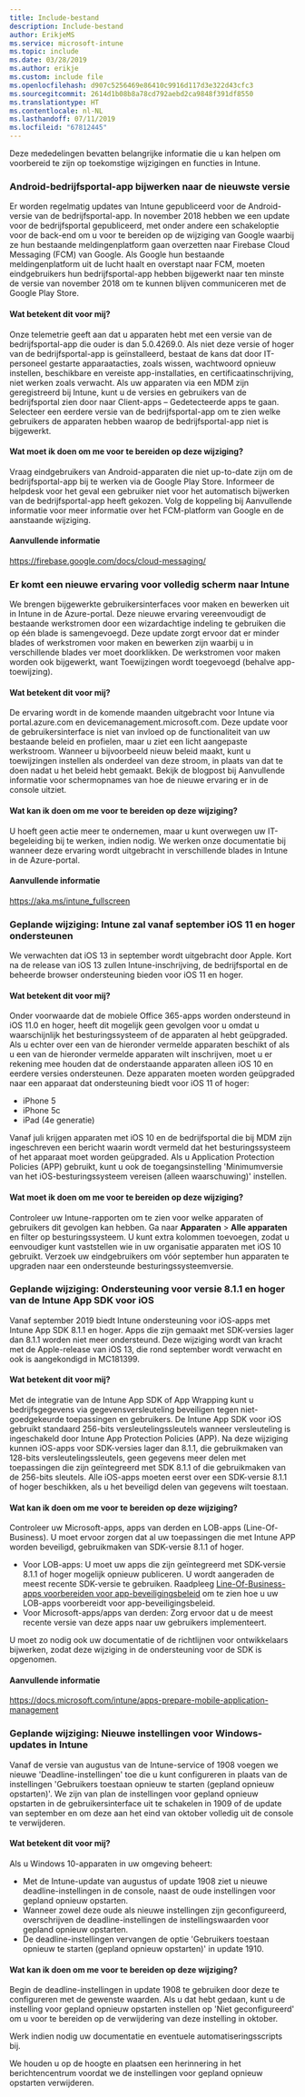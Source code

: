 ```yaml
---
title: Include-bestand
description: Include-bestand
author: ErikjeMS
ms.service: microsoft-intune
ms.topic: include
ms.date: 03/28/2019
ms.author: erikje
ms.custom: include file
ms.openlocfilehash: d907c5256469e86410c9916d117d3e322d43cfc3
ms.sourcegitcommit: 2614d1b08b8a78cd792aebd2ca9848f391df8550
ms.translationtype: HT
ms.contentlocale: nl-NL
ms.lasthandoff: 07/11/2019
ms.locfileid: "67812445"
---
```

Deze mededelingen bevatten belangrijke informatie die u kan helpen om voorbereid te zijn op toekomstige wijzigingen en functies in Intune. 

### <a name="update-your-android-company-portal-app-to-the-latest-version---4536963--"></a>Android-bedrijfsportal-app bijwerken naar de nieuwste versie <!--4536963-->
Er worden regelmatig updates van Intune gepubliceerd voor de Android-versie van de bedrijfsportal-app. In november 2018 hebben we een update voor de bedrijfsportal gepubliceerd, met onder andere een schakeloptie voor de back-end om u voor te bereiden op de wijziging van Google waarbij ze hun bestaande meldingenplatform gaan overzetten naar Firebase Cloud Messaging (FCM) van Google. Als Google hun bestaande meldingenplatform uit de lucht haalt en overstapt naar FCM, moeten eindgebruikers hun bedrijfsportal-app hebben bijgewerkt naar ten minste de versie van november 2018 om te kunnen blijven communiceren met de Google Play Store.

#### <a name="how-does-this-affect-me"></a>Wat betekent dit voor mij?
Onze telemetrie geeft aan dat u apparaten hebt met een versie van de bedrijfsportal-app die ouder is dan 5.0.4269.0. Als niet deze versie of hoger van de bedrijfsportal-app is geïnstalleerd, bestaat de kans dat door IT-personeel gestarte apparaatacties, zoals wissen, wachtwoord opnieuw instellen, beschikbare en vereiste app-installaties, en certificaatinschrijving, niet werken zoals verwacht. Als uw apparaten via een MDM zijn geregistreerd bij Intune, kunt u de versies en gebruikers van de bedrijfsportal zien door naar Client-apps – Gedetecteerde apps te gaan. Selecteer een eerdere versie van de bedrijfsportal-app om te zien welke gebruikers de apparaten hebben waarop de bedrijfsportal-app niet is bijgewerkt.

#### <a name="what-do-i-need-to-do-to-prepare-for-this-change"></a>Wat moet ik doen om me voor te bereiden op deze wijziging?
Vraag eindgebruikers van Android-apparaten die niet up-to-date zijn om de bedrijfsportal-app bij te werken via de Google Play Store. Informeer de helpdesk voor het geval een gebruiker niet voor het automatisch bijwerken van de bedrijfsportal-app heeft gekozen. Volg de koppeling bij Aanvullende informatie voor meer informatie over het FCM-platform van Google en de aanstaande wijziging.

#### <a name="additional-information"></a>Aanvullende informatie
https://firebase.google.com/docs/cloud-messaging/


### <a name="new-fullscreen-experience-coming-to-intune---4593669--"></a>Er komt een nieuwe ervaring voor volledig scherm naar Intune <!--4593669-->
We brengen bijgewerkte gebruikersinterfaces voor maken en bewerken uit in Intune in de Azure-portal. Deze nieuwe ervaring vereenvoudigt de bestaande werkstromen door een wizardachtige indeling te gebruiken die op één blade is samengevoegd. Deze update zorgt ervoor dat er minder blades of werkstromen voor maken en bewerken zijn waarbij u in verschillende blades ver moet doorklikken. De werkstromen voor maken worden ook bijgewerkt, want Toewijzingen wordt toegevoegd (behalve app-toewijzing).

#### <a name="how-does-this-affect-me"></a>Wat betekent dit voor mij?
De ervaring wordt in de komende maanden uitgebracht voor Intune via portal.azure.com en devicemanagement.microsoft.com. Deze update voor de gebruikersinterface is niet van invloed op de functionaliteit van uw bestaande beleid en profielen, maar u ziet een licht aangepaste werkstroom. Wanneer u bijvoorbeeld nieuw beleid maakt, kunt u toewijzingen instellen als onderdeel van deze stroom, in plaats van dat te doen nadat u het beleid hebt gemaakt. Bekijk de blogpost bij Aanvullende informatie voor schermopnames van hoe de nieuwe ervaring er in de console uitziet.

#### <a name="what-can-i-do-to-prepare-for-this-change"></a>Wat kan ik doen om me voor te bereiden op deze wijziging?
U hoeft geen actie meer te ondernemen, maar u kunt overwegen uw IT-begeleiding bij te werken, indien nodig. We werken onze documentatie bij wanneer deze ervaring wordt uitgebracht in verschillende blades in Intune in de Azure-portal.

#### <a name="additional-information"></a>Aanvullende informatie 
https://aka.ms/intune_fullscreen

### <a name="plan-for-change-intune-moving-to-support-ios-11-and-higher-in-september----4665342--"></a>Geplande wijziging: Intune zal vanaf september iOS 11 en hoger ondersteunen <!-- 4665342-->
We verwachten dat iOS 13 in september wordt uitgebracht door Apple. Kort na de release van iOS 13 zullen Intune-inschrijving, de bedrijfsportal en de beheerde browser ondersteuning bieden voor iOS 11 en hoger.

#### <a name="how-does-this-affect-me"></a>Wat betekent dit voor mij?
Onder voorwaarde dat de mobiele Office 365-apps worden ondersteund in iOS 11.0 en hoger, heeft dit mogelijk geen gevolgen voor u omdat u waarschijnlijk het besturingssysteem of de apparaten al hebt geüpgraded. Als u echter over een van de hieronder vermelde apparaten beschikt of als u een van de hieronder vermelde apparaten wilt inschrijven, moet u er rekening mee houden dat de onderstaande apparaten alleen iOS 10 en eerdere versies ondersteunen. Deze apparaten moeten worden geüpgraded naar een apparaat dat ondersteuning biedt voor iOS 11 of hoger:

- iPhone 5
- iPhone 5c
- iPad (4e generatie)

Vanaf juli krijgen apparaten met iOS 10 en de bedrijfsportal die bij MDM zijn ingeschreven een bericht waarin wordt vermeld dat het besturingssysteem of het apparaat moet worden geüpgraded. Als u Application Protection Policies (APP) gebruikt, kunt u ook de toegangsinstelling 'Minimumversie van het iOS-besturingssysteem vereisen (alleen waarschuwing)' instellen.

#### <a name="what-do-i-need-to-do-to-prepare-for-this-change"></a>Wat moet ik doen om me voor te bereiden op deze wijziging?
Controleer uw Intune-rapporten om te zien voor welke apparaten of gebruikers dit gevolgen kan hebben. Ga naar **Apparaten** > **Alle apparaten** en filter op besturingssysteem. U kunt extra kolommen toevoegen, zodat u eenvoudiger kunt vaststellen wie in uw organisatie apparaten met iOS 10 gebruikt. Verzoek uw eindgebruikers om vóór september hun apparaten te upgraden naar een ondersteunde besturingssysteemversie.

### <a name="plan-for-change-support-for-version-811-and-higher-of-intune-app-sdk-for-ios----3586942--"></a>Geplande wijziging: Ondersteuning voor versie 8.1.1 en hoger van de Intune App SDK voor iOS <!-- 3586942-->
Vanaf september 2019 biedt Intune ondersteuning voor iOS-apps met Intune App SDK 8.1.1 en hoger. Apps die zijn gemaakt met SDK-versies lager dan 8.1.1 worden niet meer ondersteund. Deze wijziging wordt van kracht met de Apple-release van iOS 13, die rond september wordt verwacht en ook is aangekondigd in MC181399.

#### <a name="how-does-this-affect-me"></a>Wat betekent dit voor mij?
Met de integratie van de Intune App SDK of App Wrapping kunt u bedrijfsgegevens via gegevensversleuteling beveiligen tegen niet-goedgekeurde toepassingen en gebruikers. De Intune App SDK voor iOS gebruikt standaard 256-bits versleutelingssleutels wanneer versleuteling is ingeschakeld door Intune App Protection Policies (APP). Na deze wijziging kunnen iOS-apps voor SDK-versies lager dan 8.1.1, die gebruikmaken van 128-bits versleutelingssleutels, geen gegevens meer delen met toepassingen die zijn geïntegreerd met SDK 8.1.1 of die gebruikmaken van de 256-bits sleutels. Alle iOS-apps moeten eerst over een SDK-versie 8.1.1 of hoger beschikken, als u het beveiligd delen van gegevens wilt toestaan.

#### <a name="what-can-i-do-to-prepare-for-this-change"></a>Wat kan ik doen om me voor te bereiden op deze wijziging?
Controleer uw Microsoft-apps, apps van derden en LOB-apps (Line-Of-Business). U moet ervoor zorgen dat al uw toepassingen die met Intune APP worden beveiligd, gebruikmaken van SDK-versie 8.1.1 of hoger.

- Voor LOB-apps: U moet uw apps die zijn geïntegreerd met SDK-versie 8.1.1 of hoger mogelijk opnieuw publiceren. U wordt aangeraden de meest recente SDK-versie te gebruiken. Raadpleeg [Line-Of-Business-apps voorbereiden voor app-beveiligingsbeleid](../apps-prepare-mobile-application-management.md) om te zien hoe u uw LOB-apps voorbereidt voor app-beveiligingsbeleid.
- Voor Microsoft-apps/apps van derden: Zorg ervoor dat u de meest recente versie van deze apps naar uw gebruikers implementeert.

U moet zo nodig ook uw documentatie of de richtlijnen voor ontwikkelaars bijwerken, zodat deze wijziging in de ondersteuning voor de SDK is opgenomen.

#### <a name="additional-information"></a>Aanvullende informatie
https://docs.microsoft.com/intune/apps-prepare-mobile-application-management

### <a name="plan-for-change-new-windows-updates-settings-in-intune----4464404---"></a>Geplande wijziging: Nieuwe instellingen voor Windows-updates in Intune <!-- 4464404 -->
Vanaf de versie van augustus van de Intune-service of 1908 voegen we nieuwe 'Deadline-instellingen' toe die u kunt configureren in plaats van de instellingen 'Gebruikers toestaan opnieuw te starten (gepland opnieuw opstarten)'. We zijn van plan de instellingen voor gepland opnieuw opstarten in de gebruikersinterface uit te schakelen in 1909 of de update van september en om deze aan het eind van oktober volledig uit de console te verwijderen. 

#### <a name="how-does-this-affect-me"></a>Wat betekent dit voor mij?
Als u Windows 10-apparaten in uw omgeving beheert: 
- Met de Intune-update van augustus of update 1908 ziet u nieuwe deadline-instellingen in de console, naast de oude instellingen voor gepland opnieuw opstarten.
- Wanneer zowel deze oude als nieuwe instellingen zijn geconfigureerd, overschrijven de deadline-instellingen de instellingswaarden voor gepland opnieuw opstarten.
- De deadline-instellingen vervangen de optie 'Gebruikers toestaan opnieuw te starten (gepland opnieuw opstarten)' in update 1910.

#### <a name="what-can-i-do-to-prepare-for-this-change"></a>Wat kan ik doen om me voor te bereiden op deze wijziging?
Begin de deadline-instellingen in update 1908 te gebruiken door deze te configureren met de gewenste waarden. Als u dat hebt gedaan, kunt u de instelling voor gepland opnieuw opstarten instellen op 'Niet geconfigureerd' om u voor te bereiden op de verwijdering van deze instelling in oktober.

Werk indien nodig uw documentatie en eventuele automatiseringsscripts bij. 

We houden u op de hoogte en plaatsen een herinnering in het berichtencentrum voordat we de instellingen voor gepland opnieuw opstarten verwijderen.
